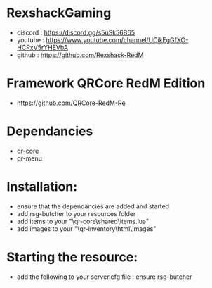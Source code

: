 # RexshackGaming
- discord : https://discord.gg/s5uSk56B65
- youtube : https://www.youtube.com/channel/UCikEgGfXO-HCPxV5rYHEVbA
- github : https://github.com/Rexshack-RedM

# Framework QRCore RedM Edition
- https://github.com/QRCore-RedM-Re

# Dependancies
- qr-core
- qr-menu

# Installation:
- ensure that the dependancies are added and started
- add rsg-butcher to your resources folder
- add items to your "\qr-core\shared\items.lua"
- add images to your "\qr-inventory\html\images"

# Starting the resource:
- add the following to your server.cfg file : ensure rsg-butcher
